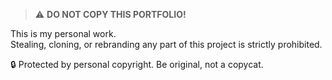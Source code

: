 > ⚠️ **DO NOT COPY THIS PORTFOLIO!**

This is my personal work.  
Stealing, cloning, or rebranding any part of this project is strictly prohibited.

🔒 Protected by personal copyright. Be original, not a copycat.



